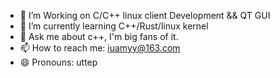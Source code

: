 - 🔭 I’m Working on C/C++ linux client Development && QT GUI
- 🌱 I’m currently learning C++/Rust/linux kernel
- 💬 Ask me about c++, I'm big fans of it.
- 📫 How to reach me: iuamyy@163.com
- 😄 Pronouns: uttep